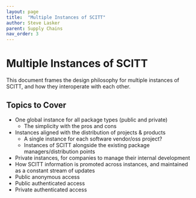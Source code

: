 ```yaml
---
layout: page
title:  "Multiple Instances of SCITT"
author: Steve Lasker
parent: Supply Chains
nav_order: 3
---
```


# Multiple Instances of SCITT

This document frames the design philosophy for multiple instances of SCITT, and how they interoperate with each other.

## Topics to Cover

- One global instance for all package types (public and private)
  - The simplicity with the pros and cons
- Instances aligned with the distribution of projects & products
  - A single instance for each software vendor/oss project?
  - Instances of SCITT alongside the existing package managers/distribution points
- Private instances, for companies to manage their internal development
- How SCITT information is promoted across instances, and maintained as a constant stream of updates
- Public anonymous access
- Public authenticated access
- Private authenticated access